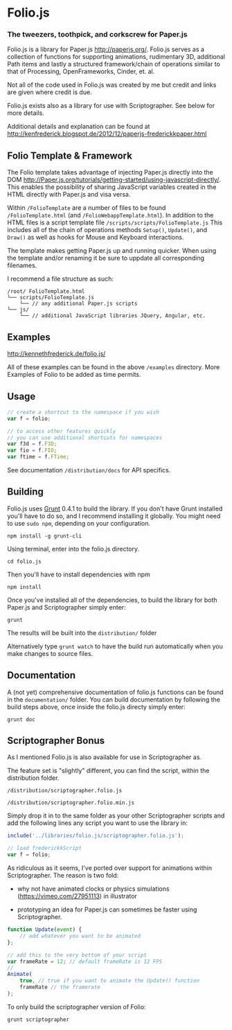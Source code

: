 Folio.js
============
### The tweezers, toothpick, and corkscrew for Paper.js ###



Folio.js is a library for Paper.js http://paperjs.org/. Folio.js serves as a collection of functions for supporting animations, rudimentary 3D, additional Path items and lastly a structured framework/chain of operations similar to that of Processing, OpenFrameworks, Cinder, et. al.

Not all of the code used in Folio.js was created by me but credit and links are given where credit is due.

Folio.js exists also as a library for use with Scriptographer. See below for more details.

Additional details and explanation can be found at
http://kenfrederick.blogspot.de/2012/12/paperjs-frederickkpaper.html




Folio Template & Framework
-------------

The Folio template takes advantage of injecting Paper.js directly into the DOM http://Paper.js.org/tutorials/getting-started/using-javascript-directly/. This enables the possibility of sharing JavaScript variables created in the HTML directly with Paper.js and visa versa.

Within `/FolioTemplate` are a number of files to be found `/FolioTemplate.html` (and `/FolioWebappTemplate.html`). In addition to the HTML files is a script template file `/scripts/scripts/FolioTemplate.js` This includes all of the chain of operations methods `Setup()`, `Update()`, and `Draw()` as well as hooks for Mouse and Keyboard interactions.

The template makes getting Paper.js up and running quicker. When using the template and/or renaming it be sure to uppdate all corresponding filenames.

I recommend a file structure as such:

	/root/ FolioTemplate.html
	└── scripts/FolioTemplate.js
		└── // any additional Paper.js scripts
	└── js/
		└── // additional JavaScript libraries JQuery, Angular, etc.


Examples
-------------

http://kennethfrederick.de/folio.js/

All of these examples can be found in the above `/examples` directory. More Examples of Folio to be added as time permits.



Usage
-------------


```javascript
// create a shortcut to the namespace if you wish
var f = folio;

// to access other features quickly
// you can use additional shortcuts for namespaces
var f3d = f.F3D;
var fio = f.FIO;
var ftime = f.FTime;
```

See documentation `/distribution/docs` for API specifics.





Building
-------------

Folio.js uses [Grunt](http://gruntjs.com/) 0.4.1 to build the library. If you don't have Grunt installed you'll have to do so, and I recommend installing it globally. You might need to use `sudo npm`, depending on your configuration.

```shell
npm install -g grunt-cli
```

Using terminal, enter into the folio.js directory.

```shell
cd folio.js
```

Then you'll have to install dependencies with npm

```shell
npm install
```

Once you've installed all of the dependencies, to build the library for both Paper.js and Scriptographer simply enter:

```shell
grunt
```
The results will be built into the `distribution/` folder

Alternatively type `grunt watch` to have the build run automatically when you make changes to source files.



Documentation
-------------

A (not yet) comprehensive documentation of folio.js functions can be found in the `documentation/` folder. You can build documentation by following the build steps above, once inside the folio.js directy simply enter:

```shell
grunt doc
```



Scriptographer Bonus
-------------

As I mentioned Folio.js is also available for use in Scriptographer as.

The feature set is "slightly" different, you can find the script, within the distribution folder.

	/distribution/scriptographer.folio.js

	/distribution/scriptographer.folio.min.js

Simply drop it in to the same folder as your other Scriptographer scripts and add the following lines any script you want to use the library in:

```javascript
include('../libraries/folio.js/scriptographer.folio.js');

// load frederickkScript
var f = folio;
```

As ridiculous as it seems, I've ported over support for animations within Scriptographer. The reason is two fold:

- why not have animated clocks or physics simulations (https://vimeo.com/27951113) in illustrator

- prototyping an idea for Paper.js can sometimes be faster using Scriptographer.

```javascript
function Update(event) {
	// add whatever you want to be animated
};

// add this to the very bottom of your script
var frameRate = 12; // default frameRate is 12 FPS
//
Animate(
	true, // true if you want to animate the Update() function
	frameRate // the framerate
);
```

To only build the scriptographer version of Folio:

```shell
grunt scriptographer
```


